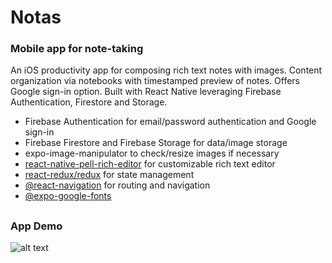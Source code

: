 # Notas
### Mobile app for note-taking

An iOS productivity app for composing rich text notes with images. Content organization via notebooks with timestamped preview of notes. Offers Google sign-in option. Built with React Native leveraging Firebase Authentication, Firestore and Storage.

* Firebase Authentication for email/password authentication and Google sign-in
* Firebase Firestore and Firebase Storage for data/image storage
* expo-image-manipulator to check/resize images if necessary
* [react-native-pell-rich-editor](https://github.com/wxik/react-native-rich-editor) for customizable rich text editor
* [react-redux/redux](https://github.com/reduxjs/react-redux) for state management
* [@react-navigation](https://github.com/react-navigation/react-navigation) for routing and navigation
* [@expo-google-fonts](https://github.com/expo/google-fonts)

##  
### App Demo

![alt text](/demo.gif "App Demo")
